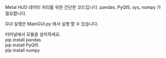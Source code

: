 Metal HUD 데이터 처리를 위한 간단한 코드입니다.
pandas, PyQt5, sys, numpy 가 필요합니다.

GUI 실행은 MainGUI.py 에서 실행 할 수 있습니다.

터미널에서 모듈을 설치하세요. <br>
pip install pandas <br>
pip install PyQt5 <br>
pip install numpy <br>